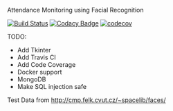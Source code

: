 Attendance Monitoring using Facial Recognition

[![Build Status](https://travis-ci.org/MePsyDuck/amfr.svg?branch=master)](https://travis-ci.org/MePsyDuck/amfr)
[![Codacy Badge](https://api.codacy.com/project/badge/Grade/f20e515c04d74db6afcfa468c0e1da38)](https://www.codacy.com/app/MePsyDuck/amfr?utm_source=github.com&amp;utm_medium=referral&amp;utm_content=MePsyDuck/amfr&amp;utm_campaign=Badge_Grade)
[![codecov](https://codecov.io/gh/MePsyDuck/amfr/branch/master/graph/badge.svg)](https://codecov.io/gh/MePsyDuck/amfr)

TODO:
* Add Tkinter
* Add Travis CI
* Add Code Coverage
* Docker support
* MongoDB
* Make SQL injection safe

Test Data from http://cmp.felk.cvut.cz/~spacelib/faces/
